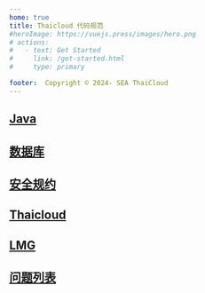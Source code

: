 ```yaml
---
home: true
title: Thaicloud 代码规范
#heroImage: https://vuejs.press/images/hero.png
# actions:
#   - text: Get Started
#     link: /get-started.html
#     type: primary

footer:  Copyright © 2024- SEA ThaiCloud
---
```


## [Java](java2.md)

## [数据库](database.md)

## [安全规约](security.md)

## [Thaicloud](thaicloud.md)

## [LMG](lmg.md)

## [问题列表](issues.md)

